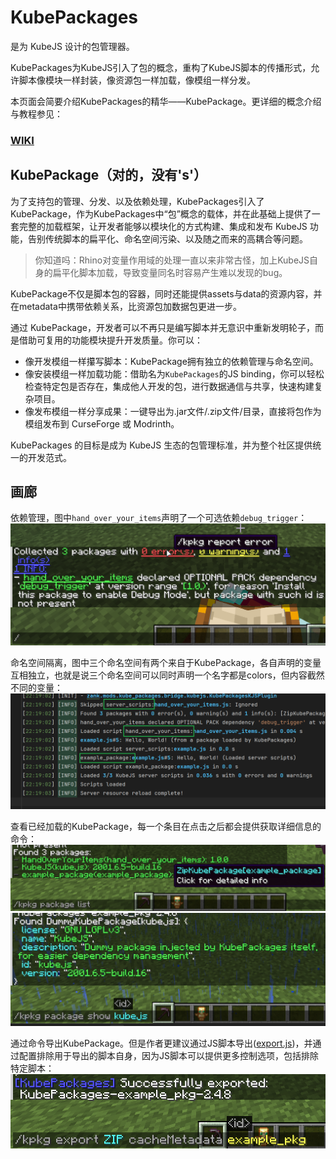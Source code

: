 
# KubePackages

是为 KubeJS 设计的包管理器。

KubePackages为KubeJS引入了包的概念，重构了KubeJS脚本的传播形式，允许脚本像模块一样封装，像资源包一样加载，像模组一样分发。

本页面会简要介绍KubePackages的精华——KubePackage。更详细的概念介绍与教程参见：

### [WIKI](doc/home.md)

## KubePackage（对的，没有's'）

为了支持包的管理、分发、以及依赖处理，KubePackages引入了KubePackage，作为KubePackages中“包”概念的载体，并在此基础上提供了一套完整的加载框架，让开发者能够以模块化的方式构建、集成和发布 KubeJS 功能，告别传统脚本的扁平化、命名空间污染、以及随之而来的高耦合等问题。

> 你知道吗：Rhino对变量作用域的处理一直以来非常古怪，加上KubeJS自身的扁平化脚本加载，导致变量同名时容易产生难以发现的bug。

KubePackage不仅是脚本包的容器，同时还能提供assets与data的资源内容，并在metadata中携带依赖关系，比资源包加数据包更进一步。

通过 KubePackage，开发者可以不再只是编写脚本并无意识中重新发明轮子，而是借助可复用的功能模块提升开发质量。你可以：

- 像开发模组一样攥写脚本：KubePackage拥有独立的依赖管理与命名空间。
- 像安装模组一样加载功能：借助名为`KubePackages`的JS binding，你可以轻松检查特定包是否存在，集成他人开发的包，进行数据通信与共享，快速构建复杂项目。
- 像发布模组一样分享成果：一键导出为.jar文件/.zip文件/目录，直接将包作为模组发布到 CurseForge 或 Modrinth。

KubePackages 的目标是成为 KubeJS 生态的包管理标准，并为整个社区提供统一的开发范式。

## 画廊

依赖管理，图中`hand_over_your_items`声明了一个可选依赖`debug_trigger`：
![dependency_report.png](doc/img/dependency_report.png)

命名空间隔离，图中三个命名空间有两个来自于KubePackage，各自声明的变量互相独立，也就是说三个命名空间可以同时声明一个名字都是colors，但内容截然不同的变量：
![isolated_namespace.png](doc/img/isolated_namespace.png)

查看已经加载的KubePackage，每一个条目在点击之后都会提供获取详细信息的命令：
![list_packages.png](doc/img/list_packages.png)
![show_package_kubejs.png](doc/img/show_package_kubejs.png)

通过命令导出KubePackage。但是作者更建议通过JS脚本导出([export.js](doc/example/export.js))，并通过配置排除用于导出的脚本自身，因为JS脚本可以提供更多控制选项，包括排除特定脚本：
![exporting_packages.png](doc/img/exporting_packages.png)
